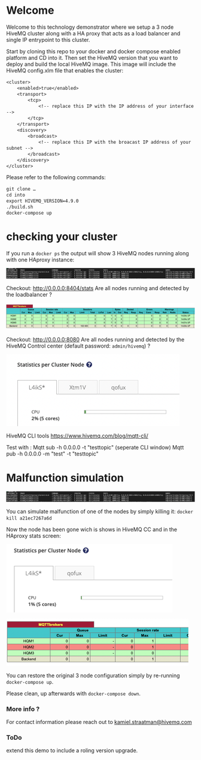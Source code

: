 # Welcome

Welcome to this technology demonstrator where we setup a 3 node HiveMQ cluster along with a HA proxy that acts as a load balancer and single IP entrypoint to this cluster. 

Start by cloning this repo to your docker and docker compose enabled platform and CD into it. Then set the HiveMQ version that you want to deploy and build the local HiveMQ image. This image will include the HiveMQ config.xlm file that enables the cluster:

```
<cluster>
    <enabled>true</enabled>
    <transport>
        <tcp>
            <!-- replace this IP with the IP address of your interface -->
        </tcp>
    </transport>
    <discovery>
        <broadcast>
            <!-- replace this IP with the broacast IP address of your subnet -->
        </broadcast>
    </discovery>
</cluster>
```

Please refer to the following commands:


```
git clone …
cd into
export HIVEMQ_VERSION=4.9.0
./build.sh
docker-compose up
```
# checking your cluster

If you run a `docker ps` the output will show 3 HiveMQ nodes running along with one HAproxy instance:

![Alt text](images/Docker-PS-all.png?raw=true "LB all Up!")

Checkout: http://0.0.0.0:8404/stats 
Are all nodes running and detected by the loadbalancer ?

![Alt text](images/LB-allup.png?raw=true "LB all Up!")

Checkout: http://0.0.0.0:8080 
Are all nodes running and detected by the HiveMQ Control center (default password: `admin/hivemq`) ?

![Alt text](images/CC-allup.png?raw=true "LB all Up!")

HiveMQ CLI tools
https://www.hivemq.com/blog/mqtt-cli/

Test with :
Mqtt sub -h 0.0.0.0   -t "testtopic" (seperate CLI window)
Mqtt pub -h 0.0.0.0 -m "test" -t "testtopic"

# Malfunction simulation

![Alt text](images/Docker-PS-all.png?raw=true "LB all Up!")

You can simulate malfunction of one of the nodes by simply killing it: 
`docker kill a21ec7267a6d`

Now the node has been gone wich is shows in HiveMQ CC and in the HAproxy stats screen:

![Alt text](images/CC-2nodeup.png?raw=true "CC just two Up!")

![Alt text](images/LB-2nodeup.png?raw=true "LB just two Up!")


You can restore the original 3 node configuration simply by re-running `docker-compose up`.

Please clean, up afterwards with `docker-compose down`.

### More info ?

For contact information please reach out to kamiel.straatman@hivemq.com

### ToDo
extend this demo to include a roling version upgrade.